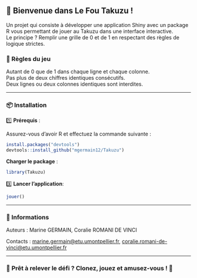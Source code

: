 ## 🎲 **Bienvenue dans Le Fou Takuzu !**

Un projet qui consiste à développer une application Shiny avec un package R vous permettant de jouer au Takuzu dans une interface interactive.\
Le principe ? Remplir une grille de 0 et de 1 en respectant des règles de logique strictes.

### 📜 Règles du jeu

Autant de 0 que de 1 dans chaque ligne et chaque colonne.\
Pas plus de deux chiffres identiques consécutifs.\
Deux lignes ou deux colonnes identiques sont interdites.

------------------------------------------------------------------------

### 📦 Installation

1️⃣ **Prérequis** :

Assurez-vous d’avoir R et effectuez la commande suivante :

``` r
install.packages("devtools")
devtools::install_github("mgermain12/Takuzu")
```

**Charger le package** :

``` r
library(Takuzu)
```

3️⃣ **Lancer l’application**:

``` r
jouer()
```

------------------------------------------------------------------------

### 📝 Informations

Auteurs : Marine GERMAIN, Coralie ROMANI DE VINCI

Contacts : [marine.germain\@etu.umontpellier.fr](mailto:marine.germain@etu.umontpellier.fr), [coralie.romani-de-vinci\@etu.umontpellier.fr](mailto:coralie.romani-de-vinci@etu.umontpellier.fr)

------------------------------------------------------------------------

### 🚀 **Prêt à relever le défi ? Clonez, jouez et amusez-vous !** 🎉
